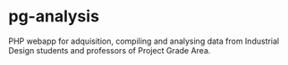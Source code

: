 # pg-analysis
PHP webapp for adquisition, compiling and analysing data from Industrial Design students and professors of Project Grade Area.
